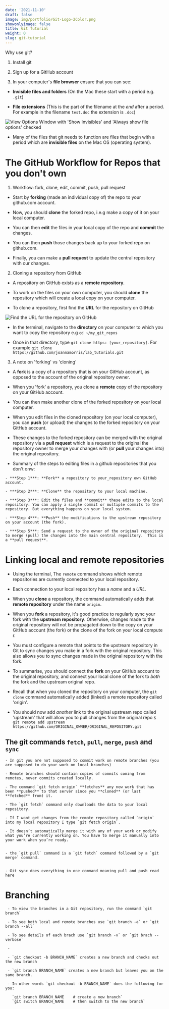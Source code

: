 ```yaml
---
date: '2021-11-10'
draft: false
image: img/portfolio/Git-Logo-2Color.png
showonlyimage: false
title: Git Tutorial
weight: 0
slug: git-tutorial
---
```


Why use git?

<!--more-->

1. Install git

2. Sign up for a GitHub account

3. In your computer's **file browser** ensure that you can see:
  
  * **Invisible files and folders** (On the Mac these start with a period e.g. `.git`)

  * **File extensions** (This is the part of the filename at the *end* after a period. For example in the filename `test.doc`  the extension is `.doc`)

  ![View Options Window with 'Show Invisibles' and 'Always show file options' checked](/img/portfolio/invisible_files.png)

  - Many of the files that git needs to function are files that begin with a period which are **invisible files** on the Mac OS (operating system).

# The GitHub Workflow for Repos that you don't own

1. Workflow:  fork, clone, edit, commit, push, pull request

  - Start by **forking** (made an individual copy of) the  repo to your github.com account.

  - Now, you should **clone** the forked repo, i.e.g make a copy of it on your local computer.

  - You can then **edit** the files in your local copy of the repo and **commit** the changes.

  - You can then **push** those changes back up to your forked repo on github.com.

  - Finally, you can make a **pull request**
to update the central repository with our changes.


2. Cloning a repository from GitHub

  - A repository on GitHub exists as a **remote repository**.

  - To work on the files on your own computer, you should **clone** the repository which will create a local copy on your computer.  

  - To clone a repository, first find the **URL** for the repository on GitHub

  ![Find the URL for the repository on GitHub](/img/portfolio/git-url.png)

  - In the terminal, navigate to the **directory** on your computer to which you want to  copy the repository e.g `cd ~/my_git_repos`

  - Once in that directory,  type `git clone https: [your_repository]`.  For example `git clone https://github.com/joannamorris/lab_tutorials.git`


3. A note on 'forking' vs 'cloning'

  - A **fork** is a copy of a repository that is on your GitHub account, as opposed to the account of the original repository owner.

  - When you 'fork' a repository, you clone a **remote** copy of the repository on your GitHub account.

  - You can then make another clone of the forked repository on your local computer.

  - When you edit files in the cloned repository  (on your local computer), you can **push** (or upload) the changes to the forked repository on your GitHub account.

  - These changes to the forked repository can be merged with the original repository via a **pull request** which is a request to the original the repository owner to merge your changes with (or **pull** your changes into) the original repository.


   - Summary of the steps to editing files in a github repositories that you don't onw:

    - ***Step 1***: **Fork** a repository to your_repository own GitHub account.

    - ***Step 2***: **Clone** the repository to your local machine.

    - ***Step 3***: Edit the files and **commit** these edits to the local repository. You can apply a single commit or multiple commits to the repository. But everything happens on your local system.

    - ***Step 4***: **Push** the modifications to the upstream repository on your account (the fork).

    - ***Step 5***: Send a request to the owner of the original repository to merge (pull) the changes into the main central repository.  This is a **pull request**.

# Linking local and remote repositories

   - Using the terminal, The `remote` command shows which remote repositories are currently connected to your local repository.

   - Each connection to your local repository has a *name* and a *URL*.

  - When you **clone** a repository, the command automatically adds that **remote repository** under the name `origin`.

  - When you **fork** a repository,  it's good practice to regularly sync your fork with the **upstream repository**. Otherwise, changes made to the original repository will not be propagated down to the copy on your GitHub account (the fork) or the clone of the fork on your local compute   r.

  - You must configure a remote that points to the upstream repository in Git to sync changes you make in a fork with the original repository. This also allows you to sync changes made in the original repository with the fork.

  - To summarise, you should connect the **fork** on your GitHub account to the original repository, and connect your local clone of the fork to *both* the fork and the upstream original repo.

  - Recall that when you cloned the repository on your computer, the `git clone` command automatically added (linked) a remote repository called 'origin'.

  - You should now add  *another* link to the original upstream repo called 'upstream' that will allow you to pull changes from the original repo
`$ git remote add upstream https://github.com/ORIGINAL_OWNER/ORIGINAL_REPOSITORY.git`



## The git commands `fetch`, `pull`, `merge`, `push` and `sync`

    - In git you are not supposed to commit work on remote branches (you are supposed to do your work on local branches)

    - Remote branches should contain copies of commits coming from remotes, never commits created locally.

    - The command `git fetch origin` **fetches** any new work that has been **pushed** to that server since you **cloned** (or last **fetched** from) it.

    - The `git fetch` command only downloads the data to your local repository.

    - If I want get changes from the remote repository called `origin` into my local repository I type `git fetch origin`.

    - It doesn’t automatically merge it with any of your work or modify what you’re currently working on. You have to merge it manually into your work when you’re ready.


    - the `git pull` command is a `git fetch` command followed by a `git merge` command.


    - Git sync does everything in one command meaning pull and push read here

# Branching

     - To view the branches in a Git repository, run the command `git branch`

     - To see both local and remote branches use `git branch -a` or `git branch --all`

     - To see details of each brach use `git branch -v` or `git brach --verbose`

     -

     - `git checkout -b BRANCH_NAME` creates a new branch and checks out the new branch

     - `git branch BRANCH_NAME` creates a new branch but leaves you on the same branch.

     - In other words `git checkout -b BRANCH_NAME` does the following for you:

       `git branch BRANCH_NAME    # create a new branch`
       `git switch BRANCH_NAME    # then switch to the new branch`

